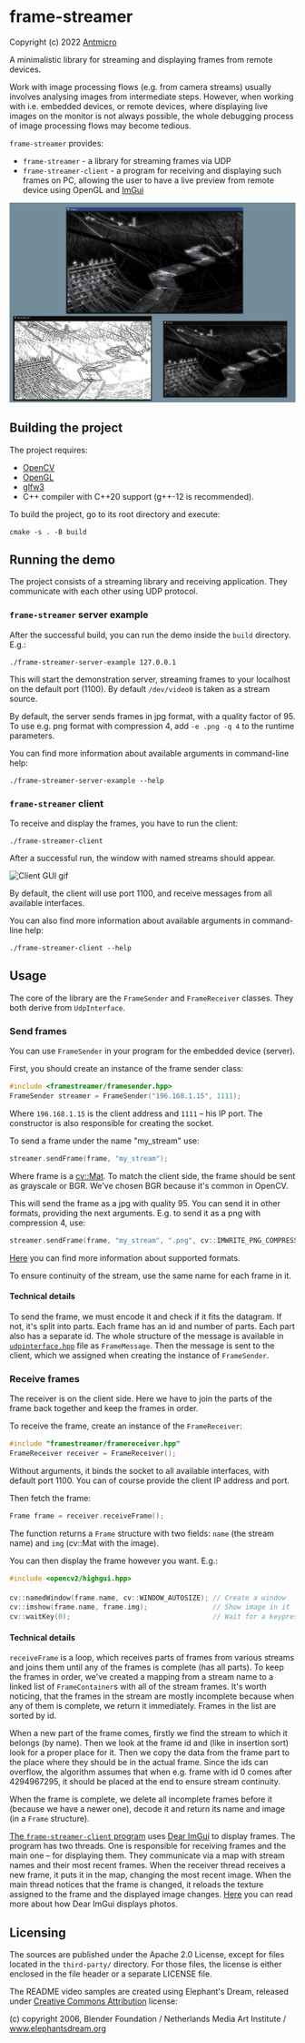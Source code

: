 # frame-streamer

Copyright (c) 2022 [Antmicro](https://www.antmicro.com)

A minimalistic library for streaming and displaying frames from remote devices.

Work with image processing flows (e.g. from camera streams) usually involves analysing images from intermediate steps.
However, when working with i.e. embedded devices, or remote devices, where displaying live images on the monitor is not always possible, the whole debugging process of image processing flows may become tedious. 

`frame-streamer` provides:

* `frame-streamer` - a library for streaming frames via UDP
* `frame-streamer-client` - a program for receiving and displaying such frames on PC, allowing the user to have a live preview from remote device using OpenGL and [ImGui](https://github.com/ocornut/imgui)

![Client GUI](resources/client.png)

## Building the project

The project requires:

* [OpenCV](https://opencv.org/releases/)
* [OpenGL](https://www.khronos.org/opengl/wiki/Getting_Started#Downloading_OpenGL)
* [glfw3](https://www.glfw.org/download)
* C++ compiler with C++20 support (g++-12 is recommended). 

To build the project, go to its root directory and execute:
```
cmake -s . -B build
```

## Running the demo

The project consists of a streaming library and receiving application. They communicate with each other using UDP protocol.

### `frame-streamer` server example

After the successful build, you can run the demo inside the `build` directory. E.g.:

```
./frame-streamer-server-example 127.0.0.1
```

This will start the demonstration server, streaming frames to your localhost on the default port (1100). By default `/dev/video0` is taken as a stream source.

By default, the server sends frames in jpg format, with a quality factor of 95. To use e.g. png format with compression 4, add `-e .png -q 4` to the runtime parameters.

You can find more information about available arguments in command-line help:

```
./frame-streamer-server-example --help
```

### `frame-streamer` client

To receive and display the frames, you have to run the client:
```
./frame-streamer-client
```

After a successful run, the window with named streams should appear.

![Client GUI gif](resources/client.gif)

By default, the client will use port 1100, and receive messages from all available interfaces.

You can also find more information about available arguments in command-line help:
```
./frame-streamer-client --help
```

## Usage

The core of the library are the `FrameSender` and `FrameReceiver` classes. They both derive from `UdpInterface`.

### Send frames

You can use `FrameSender` in your program for the embedded device (server). 

First, you should create an instance of the frame sender class:

```c++
#include <framestreamer/framesender.hpp>
FrameSender streamer = FrameSender("196.168.1.15", 1111);
```

Where `196.168.1.15` is the client address and `1111` – his IP port. The constructor is also responsible for creating the socket.

To send a frame under the name "my_stream" use:

```c++
streamer.sendFrame(frame, "my_stream");
```

Where frame is a [cv::Mat](https://docs.opencv.org/4.x/d3/d63/classcv_1_1Mat.html). To match the client side, the frame should be sent as grayscale or BGR. We've chosen BGR because it's common in OpenCV.

This will send the frame as a jpg with quality 95. You can send it in other formats, providing the next arguments. E.g. to send it as a png with compression 4, use:

```c++
streamer.sendFrame(frame, "my_stream", ".png", cv::IMWRITE_PNG_COMPRESSION=4);
```

[Here](https://docs.opencv.org/3.4/d4/da8/group__imgcodecs.html#ga288b8b3da0892bd651fce07b3bbd3a56) you can find more information about supported formats.

To ensure continuity of the stream, use the same name for each frame in it.

#### Technical details
To send the frame, we must encode it and check if it fits the datagram. If not, it's split into parts. Each frame has an id and number of parts. Each part also has a separate id. The whole structure of the message is available in [`udpinterface.hpp`](include/framestreamer/udpinterface.hpp) file as `FrameMessage`. Then the message is sent to the client, which we assigned when creating the instance of `FrameSender`.


### Receive frames

The receiver is on the client side. Here we have to join the parts of the frame back together and keep the frames in order.

To receive the frame, create an instance of the `FrameReceiver`:

```c++
#include "framestreamer/framereceiver.hpp"
FrameReceiver receiver = FrameReceiver();
```

Without arguments, it binds the socket to all available interfaces, with default port 1100. You can of course provide the client IP address and port.

Then fetch the frame:
```c++
Frame frame = receiver.receiveFrame();
```
The function returns a `Frame` structure with two fields: `name` (the stream name) and `img` (cv::Mat with the image).

You can then display the frame however you want. E.g.:

```c++
#include <opencv2/highgui.hpp>

cv::namedWindow(frame.name, cv::WINDOW_AUTOSIZE); // Create a window
cv::imshow(frame.name, frame.img);                // Show image in it
cv::waitKey(0);                                   // Wait for a keypress before closing the window
```

#### Technical details

`receiveFrame` is a loop, which receives parts of frames from various streams and joins them until any of the frames is complete (has all parts).
To keep the frames in order, we've created a mapping from a stream name to a linked list of `FrameContainer`s with all of the stream frames. It's worth noticing, that the frames in the stream are mostly incomplete because when any of them is complete, we return it immediately. Frames in the list are sorted by id.

When a new part of the frame comes, firstly we find the stream to which it belongs (by name). Then we look at the frame id and (like in insertion sort) look for a proper place for it. Then we copy the data from the frame part to the place where they should be in the actual frame. Since the ids can overflow, the algorithm assumes that when e.g. frame with id 0 comes after 4294967295, it should be placed at the end to ensure stream continuity.

When the frame is complete, we delete all incomplete frames before it (because we have a newer one), decode it and return its name and image (in a `Frame` structure).

[The `frame-streamer-client` program](src/client.cpp) uses [Dear ImGui](https://github.com/ocornut/imgui) to display frames. The program has two threads. One is responsible for receiving frames and the main one – for displaying them. They communicate via a map with stream names and their most recent frames.
When the receiver thread receives a new frame, it puts it in the map, changing the most recent image.
When the main thread notices that the frame is changed, it reloads the texture assigned to the frame and the displayed image changes. [Here](https://github.com/ocornut/imgui/wiki/Image-Loading-and-Displaying-Examples) you can read more about how Dear ImGui displays photos.

## Licensing

The sources are published under the Apache 2.0 License, except for files located in the `third-party/` directory. For those files, the license is either enclosed in the file header or a separate LICENSE file.

The README video samples are created using Elephant's Dream, released under [Creative Commons Attribution](https://creativecommons.org/licenses/by/2.5/) license:

(c) copyright 2006, Blender Foundation / Netherlands Media Art Institute / www.elephantsdream.org
